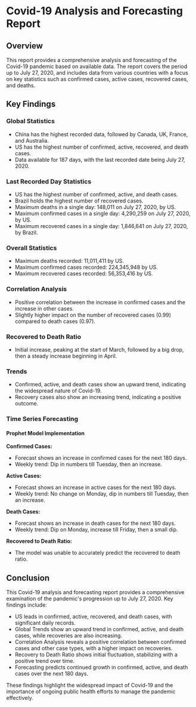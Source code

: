 # Covid-19 Analysis and Forecasting Report

## Overview

This report provides a comprehensive analysis and forecasting of the Covid-19 pandemic based on available data. The report covers the period up to July 27, 2020, and includes data from various countries with a focus on key statistics such as confirmed cases, active cases, recovered cases, and deaths.

## Key Findings

### Global Statistics
- China has the highest recorded data, followed by Canada, UK, France, and Australia.
- US has the highest number of confirmed, active, recovered, and death cases.
- Data available for 187 days, with the last recorded date being July 27, 2020.

### Last Recorded Day Statistics
- US has the highest number of confirmed, active, and death cases.
- Brazil holds the highest number of recovered cases.
- Maximum deaths in a single day: 148,011 on July 27, 2020, by US.
- Maximum confirmed cases in a single day: 4,290,259 on July 27, 2020, by US.
- Maximum recovered cases in a single day: 1,846,641 on July 27, 2020, by Brazil.

### Overall Statistics
- Maximum deaths recorded: 11,011,411 by US.
- Maximum confirmed cases recorded: 224,345,948 by US.
- Maximum recovered cases recorded: 56,353,416 by US.

### Correlation Analysis
- Positive correlation between the increase in confirmed cases and the increase in other cases.
- Slightly higher impact on the number of recovered cases (0.99) compared to death cases (0.97).

### Recovered to Death Ratio
- Initial increase, peaking at the start of March, followed by a big drop, then a steady increase beginning in April.

### Trends
- Confirmed, active, and death cases show an upward trend, indicating the widespread nature of Covid-19.
- Recovery cases also show an increasing trend, indicating a positive outcome.

### Time Series Forecasting

#### Prophet Model Implementation

**Confirmed Cases:**
- Forecast shows an increase in confirmed cases for the next 180 days.
- Weekly trend: Dip in numbers till Tuesday, then an increase.

**Active Cases:**
- Forecast shows an increase in active cases for the next 180 days.
- Weekly trend: No change on Monday, dip in numbers till Tuesday, then an increase.

**Death Cases:**
- Forecast shows an increase in death cases for the next 180 days.
- Weekly trend: Dip on Monday, increase till Friday, then a small dip.

**Recovered to Death Ratio:**
- The model was unable to accurately predict the recovered to death ratio.

## Conclusion

This Covid-19 analysis and forecasting report provides a comprehensive examination of the pandemic's progression up to July 27, 2020. Key findings include:

- US leads in confirmed, active, recovered, and death cases, with significant daily records.
- Global Trends show an upward trend in confirmed, active, and death cases, while recoveries are also increasing.
- Correlation Analysis reveals a positive correlation between confirmed cases and other case types, with a higher impact on recoveries.
- Recovery to Death Ratio shows initial fluctuation, stabilizing with a positive trend over time.
- Forecasting predicts continued growth in confirmed, active, and death cases over the next 180 days.

These findings highlight the widespread impact of Covid-19 and the importance of ongoing public health efforts to manage the pandemic effectively.
